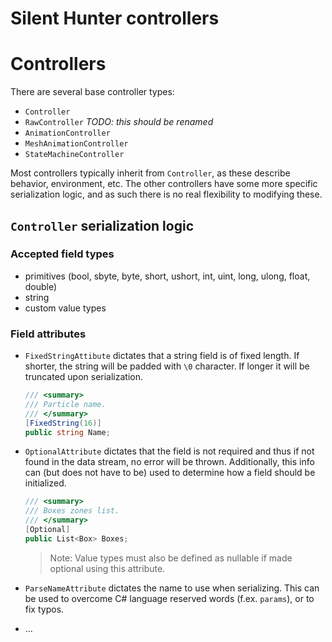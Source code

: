 # Silent Hunter controllers


# Controllers

There are several base controller types:

- `Controller`
- `RawController` *TODO: this should be renamed*
- `AnimationController`
- `MeshAnimationController`
- `StateMachineController`

Most controllers typically inherit from `Controller`, as these describe behavior, environment, etc. The other controllers have some more specific serialization logic, and as such there is no real flexibility to modifying these.

## `Controller` serialization logic

### Accepted field types
 - primitives (bool, sbyte, byte, short, ushort, int, uint, long, ulong, float, double)
 - string
 - custom value types

### Field attributes

- `FixedStringAttibute` dictates that a string field is of fixed length. If shorter, the string will be padded with `\0` character. If longer it will be truncated upon serialization.
   ```csharp
  /// <summary>
  /// Particle name.
  /// </summary>
  [FixedString(16)]
  public string Name;
  ```

- `OptionalAttribute` dictates that the field is not required and thus if not found in the data stream, no error will be thrown. Additionally, this info can (but does not have to be) used to determine how a field should be initialized.
  ```csharp
  /// <summary>
  /// Boxes zones list.
  /// </summary>
  [Optional]
  public List<Box> Boxes;
  ```
  > Note: Value types must also be defined as nullable if made optional using this attribute.
- `ParseNameAttribute` dictates the name to use when serializing. This can be used to overcome C# language reserved words (f.ex. `params`), or to fix typos.
- ...

